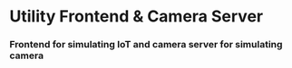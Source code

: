 # Utility Frontend & Camera Server

### Frontend for simulating IoT and camera server for simulating camera
